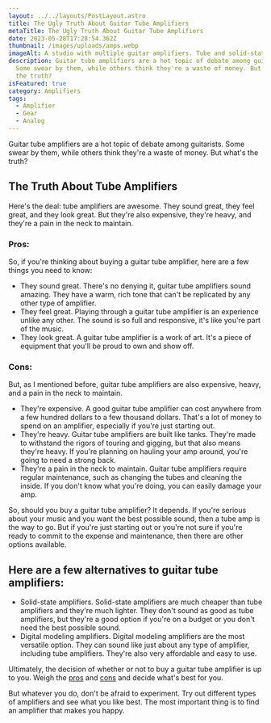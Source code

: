 ```yaml
---
layout: ../../layouts/PostLayout.astro
title: The Ugly Truth About Guitar Tube Amplifiers
metaTitle: The Ugly Truth About Guitar Tube Amplifiers
date: 2023-05-28T17:28:54.362Z
thumbnail: /images/uploads/amps.webp
imageAlt: A studio with multiple guitar amplifiers. Tube and solid-state amps.
description: Guitar tube amplifiers are a hot topic of debate among guitarists.
  Some swear by them, while others think they're a waste of money. But what's
  the truth?
isFeatured: true
category: Amplifiers
tags:
  - Amplifier
  - Gear
  - Analog
---
```

Guitar tube amplifiers are a hot topic of debate among guitarists. Some swear by them, while others think they're a waste of money. But what's the truth?

## The Truth About Tube Amplifiers

Here's the deal: tube amplifiers are awesome. They sound great, they feel great, and they look great. But they're also expensive, they're heavy, and they're a pain in the neck to maintain.

### P﻿ros:

So, if you're thinking about buying a guitar tube amplifier, here are a few things you need to know:

* They sound great. There's no denying it, guitar tube amplifiers sound amazing. They have a warm, rich tone that can't be replicated by any other type of amplifier.
* They feel great. Playing through a guitar tube amplifier is an experience unlike any other. The sound is so full and responsive, it's like you're part of the music.
* They look great. A guitar tube amplifier is a work of art. It's a piece of equipment that you'll be proud to own and show off.

### C﻿ons:

But, as I mentioned before, guitar tube amplifiers are also expensive, heavy, and a pain in the neck to maintain.

* They're expensive. A good guitar tube amplifier can cost anywhere from a few hundred dollars to a few thousand dollars. That's a lot of money to spend on an amplifier, especially if you're just starting out.
* They're heavy. Guitar tube amplifiers are built like tanks. They're made to withstand the rigors of touring and gigging, but that also means they're heavy. If you're planning on hauling your amp around, you're going to need a strong back.
* They're a pain in the neck to maintain. Guitar tube amplifiers require regular maintenance, such as changing the tubes and cleaning the inside. If you don't know what you're doing, you can easily damage your amp.

So, should you buy a guitar tube amplifier? It depends. If you're serious about your music and you want the best possible sound, then a tube amp is the way to go. But if you're just starting out or you're not sure if you're ready to commit to the expense and maintenance, then there are other options available.

## Here are a few alternatives to guitar tube amplifiers:

* Solid-state amplifiers. Solid-state amplifiers are much cheaper than tube amplifiers and they're much lighter. They don't sound as good as tube amplifiers, but they're a good option if you're on a budget or you don't need the best possible sound.
* Digital modeling amplifiers. Digital modeling amplifiers are the most versatile option. They can sound like just about any type of amplifier, including tube amplifiers. They're also very affordable and easy to use.

Ultimately, the decision of whether or not to buy a guitar tube amplifier is up to you. Weigh the [pros](#pros) and [cons](#cons) and decide what's best for you.

But whatever you do, don't be afraid to experiment. Try out different types of amplifiers and see what you like best. The most important thing is to find an amplifier that makes you happy.